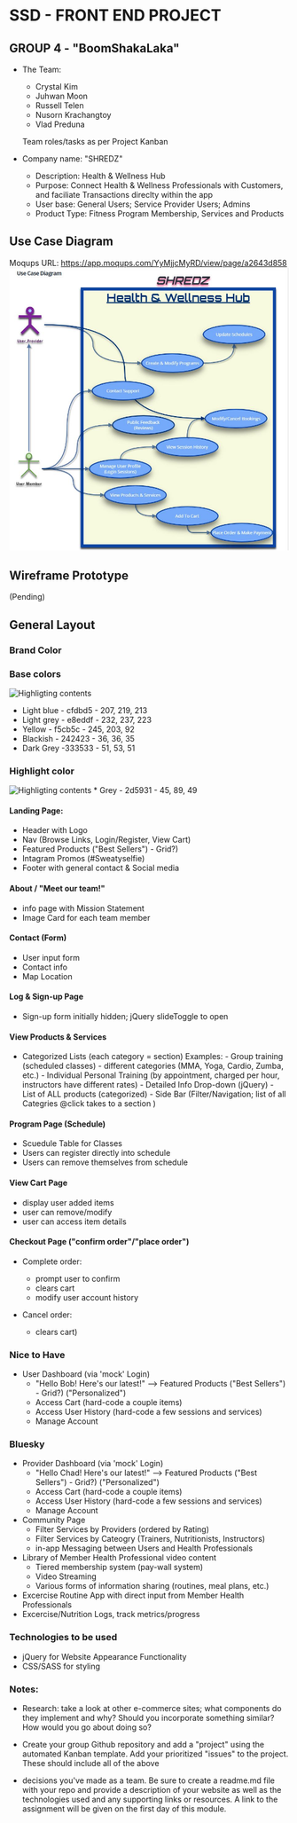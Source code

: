 # SSD - FRONT END PROJECT

## GROUP 4 - "BoomShakaLaka"

- The Team:

  - Crystal Kim
  - Juhwan Moon
  - Russell Telen
  - Nusorn Krachangtoy
  - Vlad Preduna

  Team roles/tasks as per Project Kanban

- Company name: "SHREDZ"
  - Description: Health & Wellness Hub
  - Purpose: Connect Health & Wellness Professionals with Customers, and faciliate Transactions direclty within the app
  - User base: General Users; Service Provider Users; Admins
  - Product Type: Fitness Program Membership, Services and Products

## Use Case Diagram

Moqups URL: https://app.moqups.com/YyMjjcMyRD/view/page/a2643d858
<br>
<img src="assets\use_case_diagram\Shredz_UCD.JPG" width="600px">

## Wireframe Prototype

(Pending)

## General Layout

### Brand Color

### Base colors

<img src="color-image/ color palette.png" alt="Highligting contents" />

- Light blue - cfdbd5 - 207, 219, 213
- Light grey - e8eddf - 232, 237, 223
- Yellow - f5cb5c - 245, 203, 92
- Blackish - 242423 - 36, 36, 35
- Dark Grey -333533 - 51, 53, 51

### Highlight color

<img src="color-image/green color.png" alt="Highligting contents"  />
   * Grey - 2d5931 - 45, 89, 49

#### Landing Page:

- Header with Logo
- Nav (Browse Links, Login/Register, View Cart)
- Featured Products ("Best Sellers") - Grid?)
- Intagram Promos (#Sweatyselfie)
- Footer with general contact & Social media

#### About / "Meet our team!"

- info page with Mission Statement
- Image Card for each team member

#### Contact (Form)

- User input form
- Contact info
- Map Location

#### Log & Sign-up Page

- Sign-up form initially hidden; jQuery slideToggle to open

#### View Products & Services

- Categorized Lists (each category = section)
  Examples: - Group training (scheduled classes) - different categories (MMA, Yoga, Cardio, Zumba, etc.) - Individual Personal Training (by appointment, charged per hour, instructors have different rates) - Detailed Info Drop-down (jQuery) - List of ALL products (categorized) - Side Bar (Filter/Navigation; list of all Categries @click takes to a section )

#### Program Page (Schedule)

- Scuedule Table for Classes
- Users can register directly into schedule
- Users can remove themselves from schedule

#### View Cart Page

- display user added items
- user can remove/modify
- user can access item details

#### Checkout Page ("confirm order"/"place order")

- Complete order:

  - prompt user to confirm
  - clears cart
  - modify user account history

- Cancel order:
  - clears cart)

### Nice to Have

- User Dashboard (via 'mock' Login)
  - "Hello Bob! Here's our latest!" --> Featured Products ("Best Sellers") - Grid?) ("Personalized")
  - Access Cart (hard-code a couple items)
  - Access User History (hard-code a few sessions and services)
  - Manage Account

### Bluesky

- Provider Dashboard (via 'mock' Login)
  - "Hello Chad! Here's our latest!" --> Featured Products ("Best Sellers") - Grid?) ("Personalized")
  - Access Cart (hard-code a couple items)
  - Access User History (hard-code a few sessions and services)
  - Manage Account
- Community Page
  - Filter Services by Providers (ordered by Rating)
  - Filter Services by Cateogry (Trainers, Nutritionists, Instructors)
  - in-app Messaging between Users and Health Professionals
- Library of Member Health Professional video content
  - Tiered membership system (pay-wall system)
  - Video Streaming
  - Various forms of information sharing (routines, meal plans, etc.)
- Excercise Routine App with direct input from Member Health Professionals
- Excercise/Nutrition Logs, track metrics/progress

### Technologies to be used

- jQuery for Website Appearance Functionality
- CSS/SASS for styling

### Notes:

- Research: take a look at other e-commerce sites; what components do they implement and why? Should you incorporate something similar? How would you go about doing so?

- Create your group Github repository and add a "project" using the automated Kanban template. Add your prioritized "issues" to the project. These should include all of the above

- decisions you've made as a team. Be sure to create a readme.md file with your repo and provide a description of your website as well as the technologies used and any supporting links or resources. A link to the assignment will be given on the first day of this module.
